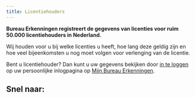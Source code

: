 ```yaml
---
title: Licentiehouders
---
```


**Bureau Erkenningen registreert de gegevens van licenties voor ruim 50.000 licentiehouders in Nederland.**

Wij houden voor u bij welke licenties u heeft, hoe lang deze geldig zijn en hoe veel bijeenkomsten u nog moet volgen voor verlenging van de licentie.

Bent u licentiehouder? Dan kunt u uw gegevens bekijken door [in te loggen](/mijn-bureau-erkenningen/inloggen) op uw persoonlijke inlogpagina op [Mijn Bureau Erkenningen](/mijn-bureau-erkenningen).

## Snel naar:

<link-container>
<link-button link='{"name": "Inloggen","url": "/mijn-bureau-erkenningen/inloggen"}' ></link-button>
<link-button link='{"name": "Licentie verlengen","url": "/licenties/licentie-verlengen"}' ></link-button>
<link-button link='{"name": "licentie aanvragen","url": "/licenties/licentie-aanvragen"}' ></link-button>
<link-button link='{"name": "Licentie aanvragen","url": "/licenties/licentie-aanvragen"}' ></link-button></link-container>
